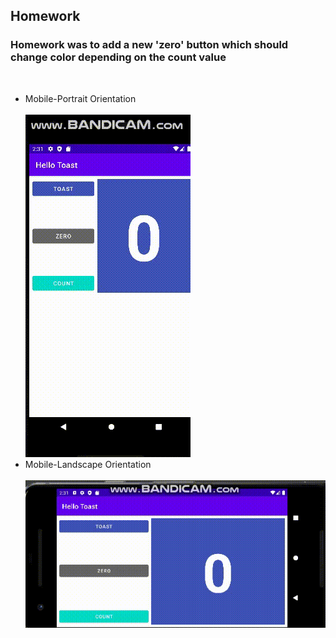 ## Homework

### Homework was to add a new 'zero' button which should change color depending on the count value

<br/>

<ul>
<li> Mobile-Portrait Orientation </li><br/>
  <img src="gif/mobile-portait_gif.gif"> 
<li> Mobile-Landscape Orientation </li><br/>
  <img src="gif/mobile-landscape_gif.gif"> 

